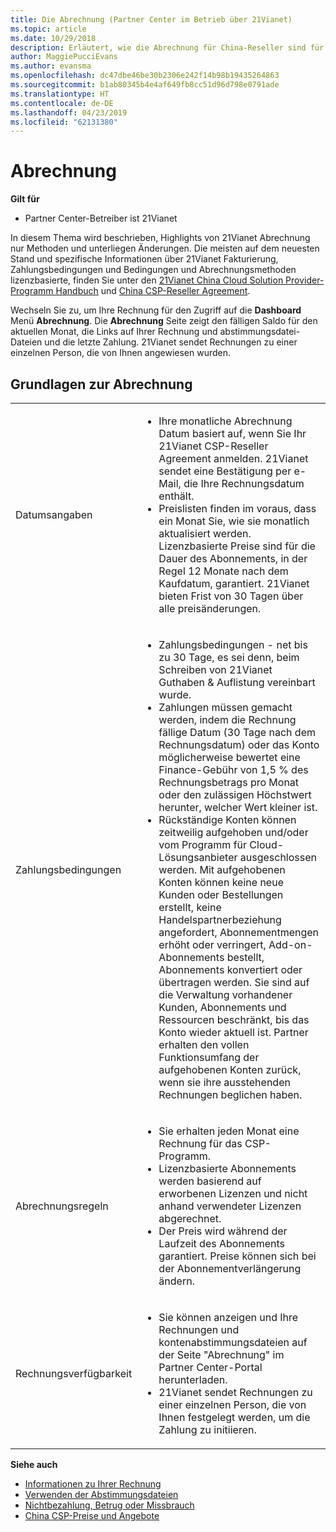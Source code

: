 ```yaml
---
title: Die Abrechnung (Partner Center im Betrieb über 21Vianet)
ms.topic: article
ms.date: 10/29/2018
description: Erläutert, wie die Abrechnung für China-Reseller sind für die Dienste, die sie für ihre Kunden bereitstellen.
author: MaggiePucciEvans
ms.author: evansma
ms.openlocfilehash: dc47dbe46be30b2306e242f14b98b19435264863
ms.sourcegitcommit: b1ab80345b4e4af649fb8cc51d96d798e0791ade
ms.translationtype: HT
ms.contentlocale: de-DE
ms.lasthandoff: 04/23/2019
ms.locfileid: "62131380"
---
```

# <a name="billing"></a>Abrechnung

**Gilt für**

-   Partner Center-Betreiber ist 21Vianet

In diesem Thema wird beschrieben, Highlights von 21Vianet Abrechnung nur Methoden und unterliegen Änderungen. Die meisten auf dem neuesten Stand und spezifische Informationen über 21Vianet Fakturierung, Zahlungsbedingungen und Bedingungen und Abrechnungsmethoden lizenzbasierte, finden Sie unter den [21Vianet China Cloud Solution Provider-Programm Handbuch](https://www.21vbluecloud.com/office365/SolProv_programguide/) und [ China CSP-Reseller Agreement](https://www.21vbluecloud.com/office365/ResellerAgr/).

Wechseln Sie zu, um Ihre Rechnung für den Zugriff auf die **Dashboard** Menü **Abrechnung**. Die **Abrechnung** Seite zeigt den fälligen Saldo für den aktuellen Monat, die Links auf Ihrer Rechnung und abstimmungsdatei-Dateien und die letzte Zahlung. 21Vianet sendet Rechnungen zu einer einzelnen Person, die von Ihnen angewiesen wurden. 


## <a name="billing-basics"></a>Grundlagen zur Abrechnung


<table>
<colgroup>
<col width="40%" />
<col width="60%" />
</colgroup>
<tbody>
<tr class="odd">
<td>Datumsangaben</td>
<td><ul>
<li>Ihre monatliche Abrechnung Datum basiert auf, wenn Sie Ihr 21Vianet CSP-Reseller Agreement anmelden. 21Vianet sendet eine Bestätigung per e-Mail, die Ihre Rechnungsdatum enthält.</li>
<li>Preislisten finden im voraus, dass ein Monat Sie, wie sie monatlich aktualisiert werden. Lizenzbasierte Preise sind für die Dauer des Abonnements, in der Regel 12 Monate nach dem Kaufdatum, garantiert. 21Vianet bieten Frist von 30 Tagen über alle preisänderungen.</li>
</ul></td>
</tr>
<tr class="even">
<td>Zahlungsbedingungen</td>
<td><ul>
<li>Zahlungsbedingungen - net bis zu 30 Tage, es sei denn, beim Schreiben von 21Vianet Guthaben & Auflistung vereinbart wurde.</li>
<li>Zahlungen müssen gemacht werden, indem die Rechnung fällige Datum (30 Tage nach dem Rechnungsdatum) oder das Konto möglicherweise bewertet eine Finance-Gebühr von 1,5 % des Rechnungsbetrags pro Monat oder den zulässigen Höchstwert herunter, welcher Wert kleiner ist.</li>
<li>Rückständige Konten können zeitweilig aufgehoben und/oder vom Programm für Cloud-Lösungsanbieter ausgeschlossen werden. Mit aufgehobenen Konten können keine neue Kunden oder Bestellungen erstellt, keine Handelspartnerbeziehung angefordert, Abonnementmengen erhöht oder verringert, Add-on-Abonnements bestellt, Abonnements konvertiert oder übertragen werden. Sie sind auf die Verwaltung vorhandener Kunden, Abonnements und Ressourcen beschränkt, bis das Konto wieder aktuell ist. Partner erhalten den vollen Funktionsumfang der aufgehobenen Konten zurück, wenn sie ihre ausstehenden Rechnungen beglichen haben.</li>
</ul></td>
</tr>
<tr class="odd">
<td>Abrechnungsregeln</td>
<td><ul>
<li>Sie erhalten jeden Monat eine Rechnung für das CSP-Programm.</li>
<li>Lizenzbasierte Abonnements werden basierend auf erworbenen Lizenzen und nicht anhand verwendeter Lizenzen abgerechnet.</li>
<li>Der Preis wird während der Laufzeit des Abonnements garantiert. Preise können sich bei der Abonnementverlängerung ändern.</li>
</ul></td>
</tr>
<tr class="even">
<td>Rechnungsverfügbarkeit</td>
<td><ul>
<li>Sie können anzeigen und Ihre Rechnungen und kontenabstimmungsdateien auf der Seite "Abrechnung" im Partner Center-Portal herunterladen.</li>
<li>21Vianet sendet Rechnungen zu einer einzelnen Person, die von Ihnen festgelegt werden, um die Zahlung zu initiieren.</li>
</ul></td>
</tr>
</tbody>
</table>

**Siehe auch** 
-   [Informationen zu Ihrer Rechnung](read-your-bill.md)
-   [Verwenden der Abstimmungsdateien](use-the-reconciliation-files.md)
-   [Nichtbezahlung, Betrug oder Missbrauch](non-payment-fraud-or-misuse.md)
-   [China CSP-Preise und Angebote](see-offers-and-pricing.md)

